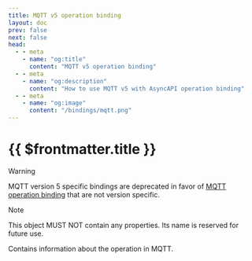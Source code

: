 ```yaml
---
title: MQTT v5 operation binding
layout: doc
prev: false
next: false
head:
  - - meta
    - name: "og:title"
      content: "MQTT v5 operation binding"
  - - meta
    - name: "og:description"
      content: "How to use MQTT v5 with AsyncAPI operation binding"
  - - meta
    - name: "og:image"
      content: "/bindings/mqtt.png"
---
```


# {{ $frontmatter.title }}

> [!WARNING]
> MQTT version 5 specific bindings are deprecated in favor of [MQTT operation binding](../../../mqtt/0.2.0/operation/index.md) that are not version specific.

> [!NOTE]
> This object MUST NOT contain any properties. Its name is reserved for future use.

Contains information about the operation in MQTT.
